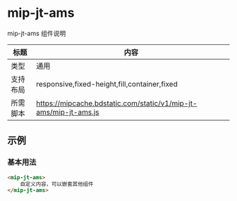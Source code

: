 # mip-jt-ams

mip-jt-ams 组件说明

标题|内容
----|----
类型|通用
支持布局|responsive,fixed-height,fill,container,fixed
所需脚本|https://mipcache.bdstatic.com/static/v1/mip-jt-ams/mip-jt-ams.js

## 示例

### 基本用法
```html
<mip-jt-ams>
    自定义内容，可以嵌套其他组件
</mip-jt-ams>
```